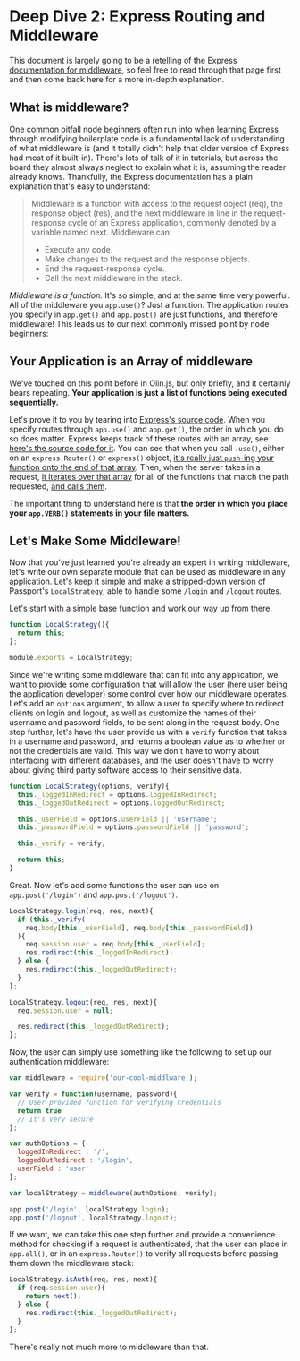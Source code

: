 # Deep Dive 2: Express Routing and Middleware

This document is largely going to be a retelling of the Express [documentation for middleware](http://expressjs.com/guide/using-middleware.html), so feel free to read through that page first and then come back here for a more in-depth explanation.

## What is middleware?
One common pitfall node beginners often run into when learning Express through modifying boilerplate code is a fundamental lack of understanding of what middleware is (and it totally didn't help that older version of Express had most of it built-in).
There's lots of talk of it in tutorials, but across the board they almost always neglect to explain what it is, assuming the reader already knows.
Thankfully, the Express documentation has a plain explanation that's easy to understand:

> Middleware is a function with access to the request object (req), the response object (res), and the next middleware in line in the request-response cycle of an Express application, commonly denoted by a variable named next.
> Middleware can:
>
> - Execute any code.
> - Make changes to the request and the response objects.
> - End the request-response cycle.
> - Call the next middleware in the stack.

*Middleware is a function.*
It's so simple, and at the same time very powerful.
All of the middleware you `app.use()`?
Just a function.
The application routes you specify in `app.get()` and `app.post()` are just functions, and therefore middleware!
This leads us to our next commonly missed point by node beginners:

## Your Application is an Array of middleware
We've touched on this point before in Olin.js, but only briefly, and it certainly bears repeating.
**Your application is just a list of functions being executed sequentially.**

<!-- NOTE: The following links are totally liable to
    be outdated in the not-too distant future -->
Let's prove it to you by tearing into [Express's source code](https://github.com/strongloop/express).
When you specify routes through `app.use()` and `app.get()`, the order in which you do so does matter.
Express keeps track of these routes with an array, see [here's the source code for it](https://github.com/strongloop/express/blob/master/lib/router/index.js#L46).
You can see that when you call `.use()`, either on an `express.Router()` or `express()` object, [it's really just `push`-ing your function onto the end of that array](https://github.com/strongloop/express/blob/master/lib/router/index.js#L460).
Then, when the server takes in a request, [it iterates over that array](https://github.com/strongloop/express/blob/master/lib/router/index.js#L205) for all of the functions that match the path requested, [and calls them](https://github.com/strongloop/express/blob/master/lib/router/index.js#L267).

The important thing to understand here is that **the order in which you place your `app.VERB()` statements in your file matters.**

## Let's Make Some Middleware!
Now that you've just learned you're already an expert in writing middleware, let's write our own separate module that can be used as middleware in any application.
Let's keep it simple and make a stripped-down version of Passport's `LocalStrategy`, able to handle some `/login` and `/logout` routes.

Let's start with a simple base function and work our way up from there.

```js
function LocalStrategy(){
  return this;
};

module.exports = LocalStrategy;
```

Since we're writing some middleware that can fit into any application, we want to provide some configuration that will allow the user (here user being the application developer) some control over how our middleware operates.
Let's add an `options` argument, to allow a user to specify where to redirect clients on login and logout, as well as customize the names of their username and password fields, to be sent along in the request body.
One step further, let's have the user provide us with a `verify` function that takes in a username and password, and returns a boolean value as to whether or not the credentials are valid.
This way we don't have to worry about interfacing with different databases, and the user doesn't have to worry about giving third party software access to their sensitive data.

```js
function LocalStrategy(options, verify){
  this._loggedInRedirect = options.loggedInRedirect;
  this._loggedOutRedirect = options.loggedOutRedirect;

  this._userField = options.userField || 'username';
  this._passwordField = options.passwordField || 'password';

  this._verify = verify;

  return this;
}
```

Great.
Now let's add some functions the user can use on `app.post('/login')` and `app.post('/logout')`.

```js
LocalStrategy.login(req, res, next){
  if (this._verify(
    req.body[this._userField], req.body[this._passwordField])
  ){
    req.session.user = req.body[this._userField];
    res.redirect(this._loggedInRedirect);
  } else {
    res.redirect(this._loggedOutRedirect);
  }
};

LocalStrategy.logout(req, res, next){
  req.session.user = null;

  res.redirect(this._loggedOutRedirect);
};
```

Now, the user can simply use something like the following to set up our authentication middleware:

```js
var middleware = require('our-cool-middlware');

var verify = function(username, password){
  // User provided function for verifying credentials
  return true
  // It's very secure
};

var authOptions = {
  loggedInRedirect : '/',
  loggedOutRedirect : '/login',
  userField : 'user'
};

var localStrategy = middleware(authOptions, verify);

app.post('/login', localStrategy.login);
app.post('/logout', localStrategy.logout);
```

If we want, we can take this one step further and provide a convenience method for checking if a request is authenticated, that the user can place in `app.all()`, or in an `express.Router()` to verify all requests before passing them down the middleware stack:

```js
LocalStrategy.isAuth(req, res, next){
  if (req.session.user){
    return next();
  } else {
    res.redirect(this._loggedOutRedirect);
  }
};
```

There's really not much more to middleware than that.
